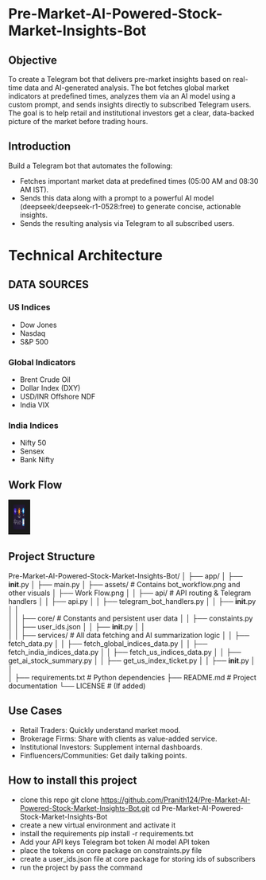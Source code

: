 # Pre-Market-AI-Powered-Stock-Market-Insights-Bot


## Objective

To create a Telegram bot that delivers pre-market insights based on real-time data and AI-generated analysis. The bot fetches global market indicators at predefined times, analyzes them via an AI model using a custom prompt, and sends insights directly to subscribed Telegram users. The goal is to help retail and institutional investors get a clear, data-backed picture of the market before trading hours.


## Introduction

Build a Telegram bot that automates the following:
*	Fetches important market data at predefined times (05:00 AM and 08:30 AM IST).
*	Sends this data along with a prompt to a powerful AI model (deepseek/deepseek-r1-0528:free) to generate concise, actionable insights.
*	Sends the resulting analysis via Telegram to all subscribed users.

# Technical Architecture

## DATA SOURCES

### US Indices

*	Dow Jones
*	Nasdaq
*	S&P 500

###	Global Indicators 

* 	Brent Crude Oil
*	Dollar Index (DXY)
*	USD/INR Offshore NDF
*	India VIX 

### India Indices

*   Nifty 50
*   Sensex
*   Bank Nifty

## Work Flow

<img src="app/assets/Work Flow.png" alt="Project Work Flow" width ="24" height="50" border="10"/>


## Project Structure

Pre-Market-AI-Powered-Stock-Market-Insights-Bot/
│
├── app/
│   ├── __init__.py
│   ├── main.py
│   ├── assets/                        # Contains bot_workflow.png and other visuals
│   ├── Work Flow.png
│
│   ├── api/                           # API routing & Telegram handlers
│   │   ├── api.py
│   │   ├── telegram_bot_handlers.py
│   │   ├── __init__.py
│   │   
│
│   ├── core/                          # Constants and persistent user data
│   │   ├── constaints.py
│   │   ├── user_ids.json
│   │   ├── __init__.py
│   │   
│
│   ├── services/                      # All data fetching and AI summarization logic
│   │   ├── fetch_data.py
│   │   ├── fetch_global_indices_data.py
│   │   ├── fetch_india_indices_data.py
│   │   ├── fetch_us_indices_data.py
│   │   ├── get_ai_stock_summary.py
│   │   ├── get_us_index_ticket.py
│   │   ├── __init__.py
│   │   
│
├── requirements.txt                  # Python dependencies
├── README.md                         # Project documentation
└── LICENSE                           # (If added)



##  Use Cases

*	Retail Traders: Quickly understand market mood.
*	Brokerage Firms: Share with clients as value-added service.
*	Institutional Investors: Supplement internal dashboards.
*	Finfluencers/Communities: Get daily talking points.


## How to install this project 

* clone this repo 
        git clone https://github.com/Pranith124/Pre-Market-AI-Powered-Stock-Market-Insights-Bot.git
        cd Pre-Market-AI-Powered-Stock-Market-Insights-Bot
* create a new virtual environment and activate it 
* install the requirements
        pip install -r requirements.txt
* Add your API keys
        Telegram bot token
        AI model API token
* place the tokens on core package on constraints.py file
* create a user_ids.json file at core package for storing ids of subscribers
* run the project by pass the command 




